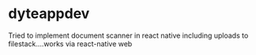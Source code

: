 # dyteappdev
Tried to implement document scanner in react native including uploads to filestack....works via react-native web
